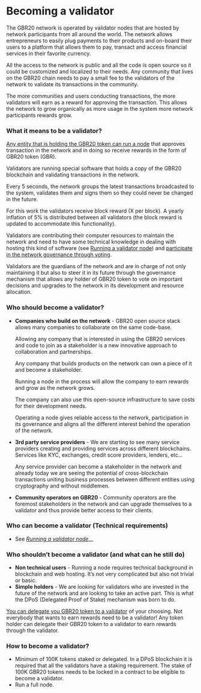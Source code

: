# Becoming a validator

The GBR20 network is operated by validator nodes that are hosted by network participants from all around the world. The network allows entrepreneurs to easily plug payments to their products and on-board their users to a platform that allows them to pay, transact and access financial services in their favorite currency. 

All the access to the network is public and all the code is open source so it could be customized and localized to their needs. Any community that lives on the GBR20 chain needs to pay a small fee to the validators of the network to validate its transactions in the community.

The more communities and users conducting transactions, the more validators will earn as a reward for approving the transaction. This allows the network to grow organically as more usage in the system more network participants rewards grow.  


### What it means to be a validator?

[Any entity that is holding the GBR20 token can run a node](../consensus-contracts/stake-delegate-and-withdraw.md#stake) that approves transaction in the network and in doing so receive rewards in the form of GBR20 token \(GBR\).

Validators are running special software that holds a copy of the GBR20 blockchain and validating transactions in the network.

Every 5 seconds, the network groups the latest transactions broadcasted to the system, validates them and signs them so they could never be changed in the future.

For this work the validators receive block reward \(X per block\). A yearly inflation of 5% is distributed between all validators \(the block reward is updated to accommodate this functionality\).

Validators are contributing their computer resources to maintain the network and need to have some technical knowledge in dealing with hosting this kind of software \(see [Running a validator node](run-your-own-validator.md)\) and [participate in the network governance through voting](../consensus-contracts/vote.md).

Validators are the guardians of the network and are in charge of not only maintaining it but also to steer it in its future through the governance mechanism that allows any holder of GBR20 token to vote on important decisions and upgrades to the network in its development and resource allocation.

### Who should become a validator?

* **Companies who build on the network** - GBR20 open source stack allows many companies to collaborate on the same code-base.

  Allowing any company that is interested in using the GBR20 services and code to join as a stakeholder is a new innovative approach to collaboration and partnerships.

  Any company that builds products on the network can own a piece of it and become a stakeholder.

  Running a node in the process will allow the company to earn rewards and grow as the network grows.

  The company can also use this open-source infrastructure to save costs for their development needs.

  Operating a node gives reliable access to the network, participation in its governance and aligns all the different interest behind the operation of the network.

* **3rd party service providers** - We are starting to see many service providers creating and providing services across different blockchains. Services like KYC, exchanges, credit score providers, lenders, etc…

  Any service provider can become a stakeholder in the network and already today we are seeing the potential of cross-blockchain transactions uniting business processes between different entities using cryptography and without middlemen.

* **Community operators on GBR20** - Community operators are the foremost stakeholders in the network and can upgrade themselves to a validator and thus provide better access to their clients. 

### Who can become a validator \(Technical requirements\)

* See [_Running a validator node_](run-your-own-validator.md)\_\_

### Who shouldn’t become a validator \(and what can he still do\)

* **Non technical users** - Running a node requires technical background in blockchain and web hosting. It’s not very complicated but also not trivial or basic.
* **Simple holders** - We are looking for validators who are invested in the future of the network and are looking to take an active part. This is what the DPoS \(Delegated Proof of Stake\) mechanism was born to do.

[You can delegate you GBR20 token to a validator](../consensus-contracts/stake-delegate-and-withdraw.md#delegate) of your choosing. Not everybody that wants to earn rewards need to be a validator! Any token holder can delegate their GBR20 token to a validator to earn rewards through the validator.

### How to become a validator?

* Minimum of 100K tokens staked or delegated. In a DPoS blockchain it is required that all the validators have a staking requirement. The stake of 100K GBR20 tokens needs to be locked in a contract to be eligible to become a validator.
* Run a full node.

